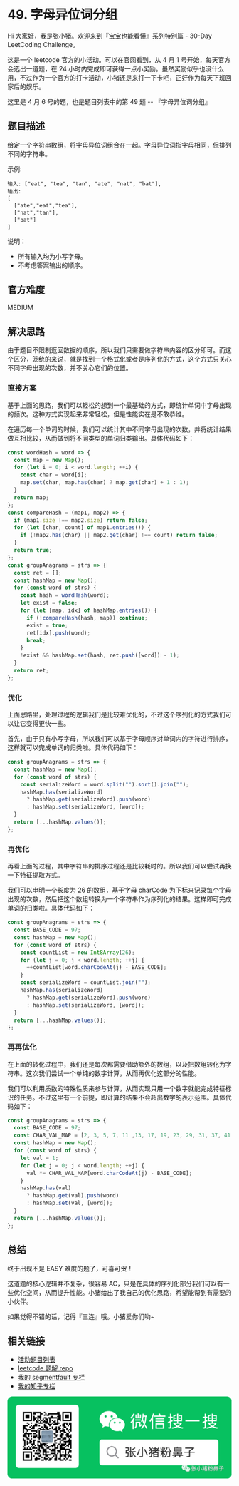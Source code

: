 # 49. 字母异位词分组

Hi 大家好，我是张小猪。欢迎来到『宝宝也能看懂』系列特别篇 - 30-Day LeetCoding Challenge。

这是一个 leetcode 官方的小活动。可以在官网看到，从 4 月 1 号开始，每天官方会选出一道题，在 24 小时内完成即可获得一点小奖励。虽然奖励似乎也没什么用，不过作为一个官方的打卡活动，小猪还是来打一下卡吧，正好作为每天下班回家后的娱乐。

这里是 4 月 6 号的题，也是题目列表中的第 49 题 -- 『字母异位词分组』

## 题目描述

给定一个字符串数组，将字母异位词组合在一起。字母异位词指字母相同，但排列不同的字符串。

示例:

```shell
输入: ["eat", "tea", "tan", "ate", "nat", "bat"],
输出:
[
  ["ate","eat","tea"],
  ["nat","tan"],
  ["bat"]
]
```

说明：

- 所有输入均为小写字母。
- 不考虑答案输出的顺序。

## 官方难度

MEDIUM

## 解决思路

由于题目不限制返回数据的顺序，所以我们只需要做字符串内容的区分即可。而这个区分，笼统的来说，就是找到一个格式化或者是序列化的方式，这个方式只关心不同字母出现的次数，并不关心它们的位置。

### 直接方案

基于上面的思路，我们可以轻松的想到一个最基础的方式，即统计单词中字母出现的频次。这种方式实现起来非常轻松，但是性能实在是不敢恭维。

在遍历每一个单词的时候，我们可以统计其中不同字母出现的次数，并将统计结果做互相比较，从而做到将不同类型的单词归类输出。具体代码如下：

```js
const wordHash = word => {
  const map = new Map();
  for (let i = 0; i < word.length; ++i) {
    const char = word[i];
    map.set(char, map.has(char) ? map.get(char) + 1 : 1);
  }
  return map;
};
const compareHash = (map1, map2) => {
  if (map1.size !== map2.size) return false;
  for (let [char, count] of map1.entries()) {
    if (!map2.has(char) || map2.get(char) !== count) return false;
  }
  return true;
};
const groupAnagrams = strs => {
  const ret = [];
  const hashMap = new Map();
  for (const word of strs) {
    const hash = wordHash(word);
    let exist = false;
    for (let [map, idx] of hashMap.entries()) {
      if (!compareHash(hash, map)) continue;
      exist = true;
      ret[idx].push(word);
      break;
    }
    !exist && hashMap.set(hash, ret.push([word]) - 1);
  }
  return ret;
};
```

### 优化

上面思路里，处理过程的逻辑我们是比较难优化的，不过这个序列化的方式我们可以让它变得更快一些。

首先，由于只有小写字母，所以我们可以基于字母顺序对单词内的字符进行排序，这样就可以完成单词的归类啦。具体代码如下：

```js
const groupAnagrams = strs => {
  const hashMap = new Map();
  for (const word of strs) {
    const serializeWord = word.split("").sort().join("");
    hashMap.has(serializeWord)
      ? hashMap.get(serializeWord).push(word)
      : hashMap.set(serializeWord, [word]);
  }
  return [...hashMap.values()];
};
```

### 再优化

再看上面的过程，其中字符串的排序过程还是比较耗时的。所以我们可以尝试再换一下特征提取方式。

我们可以申明一个长度为 26 的数组，基于字母 charCode 为下标来记录每个字母出现的次数，然后把这个数组转换为一个字符串作为序列化的结果。这样即可完成单词的归类啦。具体代码如下：

```js
const groupAnagrams = strs => {
  const BASE_CODE = 97;
  const hashMap = new Map();
  for (const word of strs) {
    const countList = new Int8Array(26);
    for (let j = 0; j < word.length; ++j) {
      ++countList[word.charCodeAt(j) - BASE_CODE];
    }
    const serializeWord = countList.join("");
    hashMap.has(serializeWord)
      ? hashMap.get(serializeWord).push(word)
      : hashMap.set(serializeWord, [word]);
  }
  return [...hashMap.values()];
};
```

### 再再优化

在上面的转化过程中，我们还是每次都需要借助额外的数组，以及把数组转化为字符串。这次我们尝试一个单纯的数字计算，从而再优化这部分的性能。

我们可以利用质数的特殊性质来参与计算，从而实现只用一个数字就能完成特征标识的任务。不过这里有一个前提，即计算的结果不会超出数字的表示范围。具体代码如下：

```js
const groupAnagrams = strs => {
  const BASE_CODE = 97;
  const CHAR_VAL_MAP = [2, 3, 5, 7, 11 ,13, 17, 19, 23, 29, 31, 37, 41, 43, 47, 53, 59, 61, 67, 71, 73, 79, 83, 89, 97, 101];
  const hashMap = new Map();
  for (const word of strs) {
    let val = 1;
    for (let j = 0; j < word.length; ++j) {
      val *= CHAR_VAL_MAP[word.charCodeAt(j) - BASE_CODE];
    }
    hashMap.has(val)
      ? hashMap.get(val).push(word)
      : hashMap.set(val, [word]);
  }
  return [...hashMap.values()];
};
```

## 总结

终于出现不是 EASY 难度的题了，可喜可贺！

这道题的核心逻辑并不复杂，很容易 AC，只是在具体的序列化部分我们可以有一些优化空间，从而提升性能。小猪给出了我自己的优化思路，希望能帮到有需要的小伙伴。

如果觉得不错的话，记得『三连』哦。小猪爱你们哟~

## 相关链接

- [活动题目列表](https://github.com/poppinlp/leetcode#30-day-leetcoding-challenge)
- [leetcode 题解 repo](https://github.com/poppinlp/leetcode)
- [我的 segmentfault 专栏](https://segmentfault.com/blog/zxzfbz)
- [我的知乎专栏](https://zhuanlan.zhihu.com/zxzfbz)

![我的微信公众号：张小猪粉鼻子](../resources/qrcode_green.jpeg)

